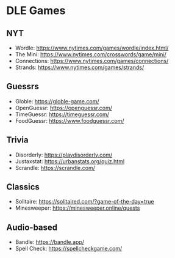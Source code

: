 # DLE Games

## NYT
* Wordle: https://www.nytimes.com/games/wordle/index.html/
* The Mini: https://www.nytimes.com/crosswords/game/mini/
* Connections: https://www.nytimes.com/games/connections/
* Strands: https://www.nytimes.com/games/strands/

## Guessrs
* Globle: https://globle-game.com/
* OpenGuessr: https://openguessr.com/
* TimeGuessr: https://timeguessr.com/
* FoodGuessr: https://www.foodguessr.com/

## Trivia
* Disorderly: https://playdisorderly.com/
* Justaxstat: https://urbanstats.org/quiz.html
* Scrandle: https://scrandle.com/

## Classics
* Solitaire: https://solitaired.com/?game-of-the-day=true
* Minesweeper: https://minesweeper.online/quests

## Audio-based
* Bandle: https://bandle.app/
* Spell Check: https://spellcheckgame.com/
